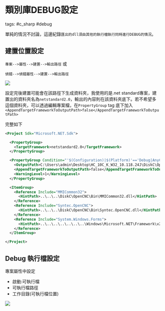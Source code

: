 # 類別庫DEBUG設定

tags: #c_sharp #debug 

單純的情況不討論，這邊紀錄`匯出的dll須由其他的執行檔執行同時進行DEBUG的情況`。

## 建置位置設定

`專案-->屬性-->建置-->輸出路徑` 或

`偵錯-->偵錯屬性-->建置-->輸出路徑`

![](https://i.imgur.com/7sNd5mB.png)



設定完後建置可能會在該路徑下生成資料夾，我使用的是.net standard專案，建置出的資料夾名為`netstandard2.0`，輸出的內容則在該資料夾底下。若不希望多這個資料夾，可以透過編輯專案檔，在`PropertyGroup` tag 底下加入`<AppendTargetFrameworkToOutputPath>false</AppendTargetFrameworkToOutputPath>`



完整如下

```xml
<Project Sdk="Microsoft.NET.Sdk">

  <PropertyGroup>
    <TargetFramework>netstandard2.0</TargetFramework>
  </PropertyGroup>

  <PropertyGroup Condition="'$(Configuration)|$(Platform)'=='Debug|AnyCPU'">
    <OutputPath>C:\Users\admin\Desktop\HC_10C_K_W32_10.118.24J\DiskC\OpenCnc Shared\OCRes\Common\Plugin\DLL\</OutputPath>
    <AppendTargetFrameworkToOutputPath>false</AppendTargetFrameworkToOutputPath>
    <WarningLevel>1</WarningLevel>
  </PropertyGroup>

  <ItemGroup>
    <Reference Include="MMICommon32">
      <HintPath>..\..\..\DiskC\OpenCNC\Bin\MMICommon32.dll</HintPath>
    </Reference>
    <Reference Include="Syntec.OpenCNC">
      <HintPath>..\..\..\DiskC\OpenCNC\Bin\Syntec.OpenCNC.dll</HintPath>
    </Reference>
    <Reference Include="System.Windows.Forms">
      <HintPath>..\..\..\..\..\..\..\Windows\Microsoft.NET\Framework\v2.0.50727\System.Windows.Forms.dll</HintPath>
    </Reference>
  </ItemGroup>

</Project>
```



## Debug 執行檔設定

專案屬性中設定

* 啟動:可執行檔
* 可執行檔路徑
* 工作目錄(可執行檔位置)



![](https://i.imgur.com/1hb7Kwi.png)